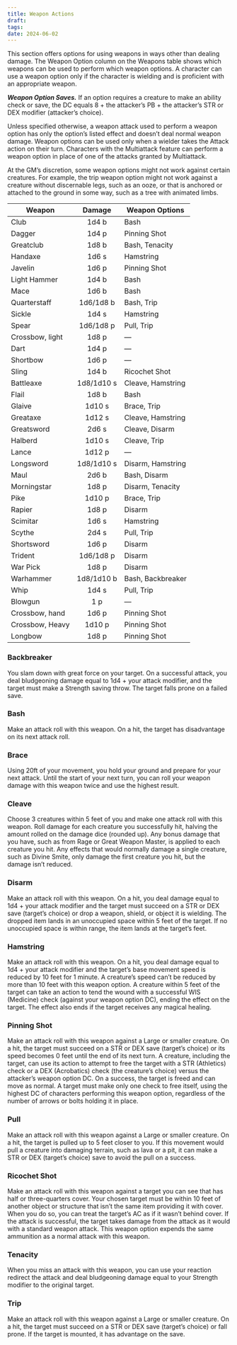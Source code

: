 ```yaml
---
title: Weapon Actions
draft: 
tags: 
date: 2024-06-02
---
```

This section offers options for using weapons in ways other than dealing damage. The Weapon Option column on the Weapons table shows which weapons can be used to perform which weapon options. A character can use a weapon option only if the character is wielding and is proficient with an appropriate weapon.

***Weapon Option Saves.*** If an option requires a creature to make an ability check or save, the DC equals 8 + the attacker’s PB + the attacker’s STR or DEX modifier (attacker’s choice).

Unless specified otherwise, a weapon attack used to perform a weapon option has only the option’s listed effect and doesn’t deal normal weapon damage. Weapon options can be used only when a wielder takes the Attack action on their turn. Characters with the Multiattack feature can perform a weapon option in place of one of the attacks granted by Multiattack.

At the GM’s discretion, some weapon options might not work against certain creatures. For example, the trip weapon option might not work against a creature without discernable legs, such as an ooze, or that is anchored or attached to the ground in some way, such as a tree with animated limbs.

| Weapon          |   Damage   | Weapon Options    |
| --------------- | :--------: | ----------------- |
| Club            |   1d4 b    | Bash              |
| Dagger          |   1d4 p    | Pinning Shot      |
| Greatclub       |   1d8 b    | Bash, Tenacity    |
| Handaxe         |   1d6 s    | Hamstring         |
| Javelin         |   1d6 p    | Pinning Shot      |
| Light Hammer    |   1d4 b    | Bash              |
| Mace            |   1d6 b    | Bash              |
| Quarterstaff    | 1d6/1d8 b  | Bash, Trip        |
| Sickle          |   1d4 s    | Hamstring         |
| Spear           | 1d6/1d8 p  | Pull, Trip        |
| Crossbow, light |   1d8 p    | —                 |
| Dart            |   1d4 p    | —                 |
| Shortbow        |   1d6 p    | —                 |
| Sling           |   1d4 b    | Ricochet Shot     |
| Battleaxe       | 1d8/1d10 s | Cleave, Hamstring |
| Flail           |   1d8 b    | Bash              |
| Glaive          |   1d10 s   | Brace, Trip       |
| Greataxe        |   1d12 s   | Cleave, Hamstring |
| Greatsword      |   2d6 s    | Cleave, Disarm    |
| Halberd         |   1d10 s   | Cleave, Trip      |
| Lance           |   1d12 p   | —                 |
| Longsword       | 1d8/1d10 s | Disarm, Hamstring |
| Maul            |   2d6 b    | Bash, Disarm      |
| Morningstar     |   1d8 p    | Disarm, Tenacity  |
| Pike            |   1d10 p   | Brace, Trip       |
| Rapier          |   1d8 p    | Disarm            |
| Scimitar        |   1d6 s    | Hamstring         |
| Scythe          |   2d4 s    | Pull, Trip        |
| Shortsword      |   1d6 p    | Disarm            |
| Trident         | 1d6/1d8 p  | Disarm            |
| War Pick        |   1d8 p    | Disarm            |
| Warhammer       | 1d8/1d10 b | Bash, Backbreaker |
| Whip            |   1d4 s    | Pull, Trip        |
| Blowgun         |    1 p     | —                 |
| Crossbow, hand  |   1d6 p    | Pinning Shot      |
| Crossbow, Heavy |   1d10 p   | Pinning Shot      |
| Longbow         |   1d8 p    | Pinning Shot      |

### Backbreaker
You slam down with great force on your target. On a successful attack, you deal bludgeoning damage equal to 1d4 + your attack modifier, and the target must make a Strength saving throw. The target falls prone on a failed save.

### Bash
Make an attack roll with this weapon. On a hit, the target has disadvantage on its next attack roll.

### Brace
Using 20ft of your movement, you hold your ground and prepare for your next attack. Until the start of your next turn, you can roll your weapon damage with this weapon twice and use the highest result.

### Cleave
Choose 3 creatures within 5 feet of you and make one attack roll with this weapon. Roll damage for each creature you successfully hit, halving the amount rolled on the damage dice (rounded up). Any bonus damage that you have, such as from Rage or Great Weapon Master, is applied to each creature you hit. Any effects that would normally damage a single creature, such as Divine Smite, only damage the first creature you hit, but the damage isn’t reduced.
### Disarm
Make an attack roll with this weapon. On a hit, you deal damage equal to 1d4 + your attack modifier and the target must succeed on a STR or DEX save (target’s choice) or drop a weapon, shield, or object it is wielding. The dropped item lands in an unoccupied space within 5 feet of the target. If no unoccupied space is within range, the item lands at the target’s feet.

### Hamstring
Make an attack roll with this weapon. On a hit, you deal damage equal to 1d4 + your attack modifier and the target’s base movement speed is reduced by 10 feet for 1 minute. A creature’s speed can’t be reduced by more than 10 feet with this weapon option. A creature within 5 feet of the target can take an action to tend the wound with a successful WIS (Medicine) check (against your weapon option DC), ending the effect on the target. The effect also ends if the target receives any magical healing.

### Pinning Shot
Make an attack roll with this weapon against a Large or smaller creature. On a hit, the target must succeed on a STR or DEX save (target’s choice) or its speed becomes 0 feet until the end of its next turn. A creature, including the target, can use its action to attempt to free the target with a STR (Athletics) check or a DEX (Acrobatics) check (the creature’s choice) versus the attacker’s weapon option DC. On a success, the target is freed and can move as normal. A target must make only one check to free itself, using the highest DC of characters performing this weapon option, regardless of the number of arrows or bolts holding it in place.

### Pull
Make an attack roll with this weapon against a Large or smaller creature. On a hit, the target is pulled up to 5 feet closer to you. If this movement would pull a creature into damaging terrain, such as lava or a pit, it can make a STR or DEX (target’s choice) save to avoid the pull on a success.

### Ricochet Shot
Make an attack roll with this weapon against a target you can see that has half or three-quarters cover. Your chosen target must be within 10 feet of another object or structure that isn’t the same item providing it with cover. When you do so, you can treat the target’s AC as if it wasn’t behind cover. If the attack is successful, the target takes damage from the attack as it would with a standard weapon attack. This weapon option expends the same ammunition as a normal attack with this weapon.

### Tenacity
When you miss an attack with this weapon, you can use your reaction redirect the attack and deal bludgeoning damage equal to your Strength modifier to the original target.

### Trip
Make an attack roll with this weapon against a Large or smaller creature. On a hit, the target must succeed on a STR or DEX save (target’s choice) or fall prone. If the target is mounted, it has advantage on the save.
